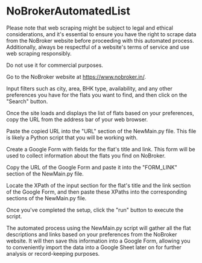 # NoBrokerAutomatedList

Please note that web scraping might be subject to legal and ethical considerations, and it's essential to ensure you have the right to scrape data from the NoBroker website before proceeding with this automated process. Additionally, always be respectful of a website's terms of service and use web scraping responsibly.

Do not use it for commercial purposes.

Go to the NoBroker website at https://www.nobroker.in/.

Input filters such as city, area, BHK type, availability, and any other preferences you have for the flats you want to find, and then click on the "Search" button.

Once the site loads and displays the list of flats based on your preferences, copy the URL from the address bar of your web browser.

Paste the copied URL into the "URL" section of the NewMain.py file. This file is likely a Python script that you will be working with.

Create a Google Form with fields for the flat's title and link. This form will be used to collect information about the flats you find on NoBroker.

Copy the URL of the Google Form and paste it into the "FORM_LINK" section of the NewMain.py file.

Locate the XPath of the input section for the flat's title and the link section of the Google Form, and then paste these XPaths into the corresponding sections of the NewMain.py file.

Once you've completed the setup, click the "run" button to execute the script.

The automated process using the NewMain.py script will gather all the flat descriptions and links based on your preferences from the NoBroker website. It will then save this information into a Google Form, allowing you to conveniently import the data into a Google Sheet later on for further analysis or record-keeping purposes.

